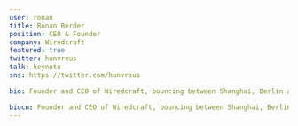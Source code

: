 ```yaml
---
user: ronan
title: Ronan Berder
position: CEO & Founder
company: Wiredcraft
featured: true
twitter: hunvreus
talk: keynote
sns: https://twitter.com/hunvreus

bio: Founder and CEO of Wiredcraft, bouncing between Shanghai, Berlin and the US. Ronan is a jack-of-all-trades with skills stretching from engineering and design, to business development and management. This often translates in him leading the UI & UX discussions for software products.

biocn: Founder and CEO of Wiredcraft, bouncing between Shanghai, Berlin and the US. Ronan is a jack-of-all-trades with skills stretching from engineering and design, to business development and management. This often translates in him leading the UI & UX discussions for software products.
---
```

